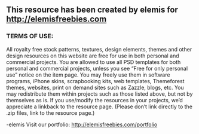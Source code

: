 ## This resource has been created by elemis for <http://elemisfreebies.com>


### TERMS OF USE:

All royalty free stock patterns, textures, design elements, themes and other design resources on this website are free for use in both personal and commercial projects. You are allowed to use all PSD templates for both personal and commercial projects, unless you see “Free for only personal use” notice on the item page. You may freely use them in software programs, iPhone skins, scrapbooking kits, web templates, Themeforest themes, websites, print on demand sites such as Zazzle, blogs, etc. You may redistribute them within projects such as those listed above, but not by themselves as is. If you use/modify the resources in your projects, we’d appreciate a linkback to the resource page. (Please don’t link directly to the .zip files, link to the resource page.)


-elemis
Visit our portfolio: <http://elemisfreebies.com/portfolio>

